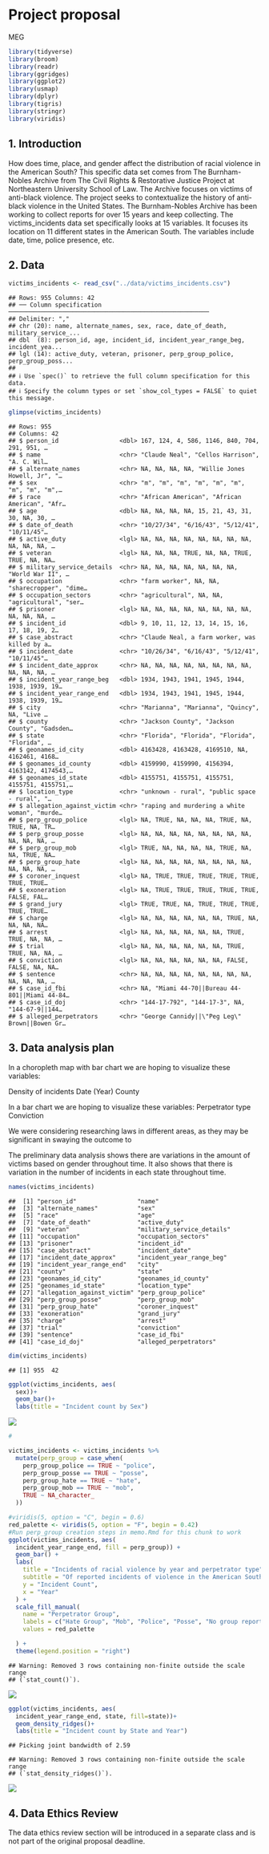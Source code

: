 Project proposal
================
MEG

``` r
library(tidyverse)
library(broom)
library(readr)
library(ggridges)
library(ggplot2)
library(usmap)
library(dplyr)
library(tigris)
library(stringr)
library(viridis)
```

## 1. Introduction

How does time, place, and gender affect the distribution of racial
violence in the American South? This specific data set comes from The
Burnham-Nobles Archive from The Civil Rights & Restorative Justice
Project at Northeastern University School of Law. The Archive focuses on
victims of anti-black violence. The project seeks to contextualize the
history of anti-black violence in the United States. The Burnham-Nobles
Archive has been working to collect reports for over 15 years and keep
collecting. The victims_incidents data set specifically looks at 15
variables. It focuses its location on 11 different states in the
American South. The variables include date, time, police presence, etc.

## 2. Data

``` r
victims_incidents <- read_csv("../data/victims_incidents.csv")
```

    ## Rows: 955 Columns: 42
    ## ── Column specification ────────────────────────────────────────────────────────
    ## Delimiter: ","
    ## chr (20): name, alternate_names, sex, race, date_of_death, military_service_...
    ## dbl  (8): person_id, age, incident_id, incident_year_range_beg, incident_yea...
    ## lgl (14): active_duty, veteran, prisoner, perp_group_police, perp_group_poss...
    ## 
    ## ℹ Use `spec()` to retrieve the full column specification for this data.
    ## ℹ Specify the column types or set `show_col_types = FALSE` to quiet this message.

``` r
glimpse(victims_incidents)
```

    ## Rows: 955
    ## Columns: 42
    ## $ person_id                 <dbl> 167, 124, 4, 586, 1146, 840, 704, 291, 951, …
    ## $ name                      <chr> "Claude Neal", "Cellos Harrison", "A. C. Wil…
    ## $ alternate_names           <chr> NA, NA, NA, NA, "Willie Jones Howell, Jr", "…
    ## $ sex                       <chr> "m", "m", "m", "m", "m", "m", "m", "m", "m",…
    ## $ race                      <chr> "African American", "African American", "Afr…
    ## $ age                       <dbl> NA, NA, NA, NA, 15, 21, 43, 31, 30, NA, 30, …
    ## $ date_of_death             <chr> "10/27/34", "6/16/43", "5/12/41", "10/11/45"…
    ## $ active_duty               <lgl> NA, NA, NA, NA, NA, NA, NA, NA, NA, NA, NA, …
    ## $ veteran                   <lgl> NA, NA, NA, TRUE, NA, NA, TRUE, TRUE, NA, NA…
    ## $ military_service_details  <chr> NA, NA, NA, NA, NA, NA, NA, "World War II", …
    ## $ occupation                <chr> "farm worker", NA, NA, "sharecropper", "dime…
    ## $ occupation_sectors        <chr> "agricultural", NA, NA, "agricultural", "ser…
    ## $ prisoner                  <lgl> NA, NA, NA, NA, NA, NA, NA, NA, NA, NA, NA, …
    ## $ incident_id               <dbl> 9, 10, 11, 12, 13, 14, 15, 16, 17, 18, 19, 2…
    ## $ case_abstract             <chr> "Claude Neal, a farm worker, was killed by a…
    ## $ incident_date             <chr> "10/26/34", "6/16/43", "5/12/41", "10/11/45"…
    ## $ incident_date_approx      <chr> NA, NA, NA, NA, NA, NA, NA, NA, NA, NA, NA, …
    ## $ incident_year_range_beg   <dbl> 1934, 1943, 1941, 1945, 1944, 1938, 1939, 19…
    ## $ incident_year_range_end   <dbl> 1934, 1943, 1941, 1945, 1944, 1938, 1939, 19…
    ## $ city                      <chr> "Marianna", "Marianna", "Quincy", NA, "Live …
    ## $ county                    <chr> "Jackson County", "Jackson County", "Gadsden…
    ## $ state                     <chr> "Florida", "Florida", "Florida", "Florida", …
    ## $ geonames_id_city          <dbl> 4163428, 4163428, 4169510, NA, 4162461, 4168…
    ## $ geonames_id_county        <dbl> 4159990, 4159990, 4156394, 4163142, 4174543,…
    ## $ geonames_id_state         <dbl> 4155751, 4155751, 4155751, 4155751, 4155751,…
    ## $ location_type             <chr> "unknown - rural", "public space - rural", "…
    ## $ allegation_against_victim <chr> "raping and murdering a white woman", "murde…
    ## $ perp_group_police         <lgl> NA, TRUE, NA, NA, NA, TRUE, NA, TRUE, NA, TR…
    ## $ perp_group_posse          <lgl> NA, NA, NA, NA, NA, NA, NA, NA, NA, NA, NA, …
    ## $ perp_group_mob            <lgl> TRUE, NA, NA, NA, NA, TRUE, NA, NA, TRUE, NA…
    ## $ perp_group_hate           <lgl> NA, NA, NA, NA, NA, NA, NA, NA, NA, NA, NA, …
    ## $ coroner_inquest           <lgl> NA, TRUE, TRUE, TRUE, TRUE, TRUE, TRUE, TRUE…
    ## $ exoneration               <lgl> NA, TRUE, TRUE, TRUE, TRUE, TRUE, FALSE, FAL…
    ## $ grand_jury                <lgl> TRUE, TRUE, NA, TRUE, TRUE, TRUE, TRUE, TRUE…
    ## $ charge                    <lgl> NA, NA, NA, NA, NA, NA, TRUE, NA, NA, NA, NA…
    ## $ arrest                    <lgl> NA, NA, NA, NA, NA, NA, TRUE, TRUE, NA, NA, …
    ## $ trial                     <lgl> NA, NA, NA, NA, NA, NA, TRUE, TRUE, NA, NA, …
    ## $ conviction                <lgl> NA, NA, NA, NA, NA, NA, FALSE, FALSE, NA, NA…
    ## $ sentence                  <chr> NA, NA, NA, NA, NA, NA, NA, NA, NA, NA, NA, …
    ## $ case_id_fbi               <chr> NA, "Miami 44-70||Bureau 44-801||Miami 44-84…
    ## $ case_id_doj               <chr> "144-17-792", "144-17-3", NA, "144-67-9||144…
    ## $ alleged_perpetrators      <chr> "George Cannidy||\"Peg Leg\" Brown||Bowen Gr…

## 3. Data analysis plan

In a choropleth map with bar chart we are hoping to visualize these
variables:

Density of incidents Date (Year) County

In a bar chart we are hoping to visualize these variables: Perpetrator
type Conviction

We were considering researching laws in different areas, as they may be
significant in swaying the outcome to

The preliminary data analysis shows there are variations in the amount
of victims based on gender throughout time. It also shows that there is
variation in the number of incidents in each state throughout time.

``` r
names(victims_incidents)
```

    ##  [1] "person_id"                 "name"                     
    ##  [3] "alternate_names"           "sex"                      
    ##  [5] "race"                      "age"                      
    ##  [7] "date_of_death"             "active_duty"              
    ##  [9] "veteran"                   "military_service_details" 
    ## [11] "occupation"                "occupation_sectors"       
    ## [13] "prisoner"                  "incident_id"              
    ## [15] "case_abstract"             "incident_date"            
    ## [17] "incident_date_approx"      "incident_year_range_beg"  
    ## [19] "incident_year_range_end"   "city"                     
    ## [21] "county"                    "state"                    
    ## [23] "geonames_id_city"          "geonames_id_county"       
    ## [25] "geonames_id_state"         "location_type"            
    ## [27] "allegation_against_victim" "perp_group_police"        
    ## [29] "perp_group_posse"          "perp_group_mob"           
    ## [31] "perp_group_hate"           "coroner_inquest"          
    ## [33] "exoneration"               "grand_jury"               
    ## [35] "charge"                    "arrest"                   
    ## [37] "trial"                     "conviction"               
    ## [39] "sentence"                  "case_id_fbi"              
    ## [41] "case_id_doj"               "alleged_perpetrators"

``` r
dim(victims_incidents)
```

    ## [1] 955  42

``` r
ggplot(victims_incidents, aes(
  sex))+
  geom_bar()+
  labs(title = "Incident count by Sex")
```

![](proposal_files/figure-gfm/unnamed-chunk-1-1.png)<!-- -->

``` r
# 
```

``` r
victims_incidents <- victims_incidents %>%
  mutate(perp_group = case_when(
    perp_group_police == TRUE ~ "police",
    perp_group_posse == TRUE ~ "posse",
    perp_group_hate == TRUE ~ "hate",
    perp_group_mob == TRUE ~ "mob",
    TRUE ~ NA_character_
  ))
```

``` r
#viridis(5, option = "C", begin = 0.6)
red_palette <- viridis(5, option = "F", begin = 0.42)
#Run perp_group creation steps in memo.Rmd for this chunk to work
ggplot(victims_incidents, aes(
  incident_year_range_end, fill = perp_group)) +
  geom_bar() +
  labs(
    title = "Incidents of racial violence by year and perpetrator type",
    subtitle = "Of reported incidents of violence in the American South between the years 1930 and 1954",
    y = "Incident Count",
    x = "Year"
  ) +
  scale_fill_manual(
    name = "Perpetrator Group",
    labels = c("Hate Group", "Mob", "Police", "Posse", "No group reported"),
    values = red_palette

  ) +
  theme(legend.position = "right")
```

    ## Warning: Removed 3 rows containing non-finite outside the scale range
    ## (`stat_count()`).

![](proposal_files/figure-gfm/year%20perp%20group%20bar%20plot-1.png)<!-- -->

``` r
ggplot(victims_incidents, aes(
  incident_year_range_end, state, fill=state))+
  geom_density_ridges()+
  labs(title = "Incident count by State and Year")
```

    ## Picking joint bandwidth of 2.59

    ## Warning: Removed 3 rows containing non-finite outside the scale range
    ## (`stat_density_ridges()`).

![](proposal_files/figure-gfm/unnamed-chunk-2-1.png)<!-- -->

## 4. Data Ethics Review

The data ethics review section will be introduced in a separate class
and is not part of the original proposal deadline.
